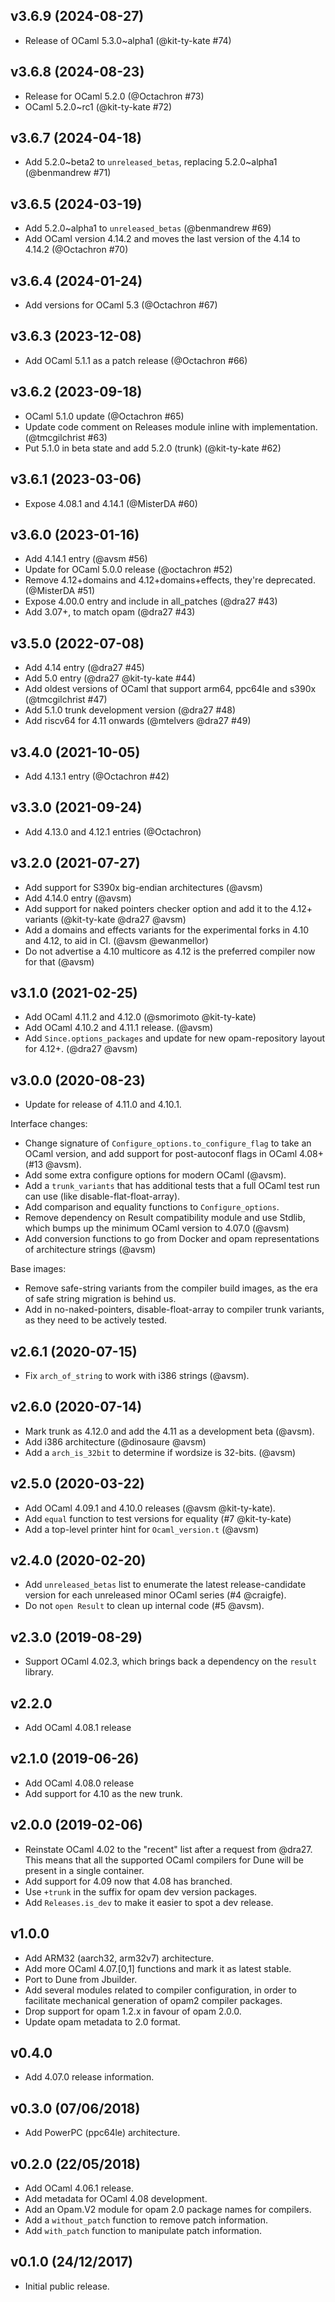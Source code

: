 ## v3.6.9 (2024-08-27)

 * Release of OCaml 5.3.0~alpha1 (@kit-ty-kate #74)

## v3.6.8 (2024-08-23)

 * Release for OCaml 5.2.0 (@Octachron #73)
 * OCaml 5.2.0~rc1 (@kit-ty-kate #72)

## v3.6.7 (2024-04-18)

 * Add 5.2.0~beta2 to `unreleased_betas`, replacing 5.2.0~alpha1 (@benmandrew #71)

## v3.6.5 (2024-03-19)

 * Add 5.2.0~alpha1 to `unreleased_betas` (@benmandrew #69)
 * Add OCaml version 4.14.2 and moves the last version of the 4.14 to 4.14.2 (@Octachron #70)

## v3.6.4 (2024-01-24)

 * Add versions for OCaml 5.3 (@Octachron #67)

## v3.6.3 (2023-12-08)

 * Add OCaml 5.1.1 as a patch release (@Octachron #66)

## v3.6.2 (2023-09-18)

 * OCaml 5.1.0 update (@Octachron #65)
 * Update code comment on Releases module inline with implementation. (@tmcgilchrist #63)
 * Put 5.1.0 in beta state and add 5.2.0 (trunk) (@kit-ty-kate #62)

## v3.6.1 (2023-03-06)

* Expose 4.08.1 and 4.14.1 (@MisterDA #60)

## v3.6.0 (2023-01-16)

* Add 4.14.1 entry (@avsm #56)
* Update for OCaml 5.0.0 release (@octachron #52)
* Remove 4.12+domains and 4.12+domains+effects, they're deprecated.
  (@MisterDA #51)
* Expose 4.00.0 entry and include in all_patches (@dra27 #43)
* Add 3.07+, to match opam (@dra27 #43)

## v3.5.0 (2022-07-08)

* Add 4.14 entry (@dra27 #45)
* Add 5.0 entry (@dra27 @kit-ty-kate #44)
* Add oldest versions of OCaml that support arm64, ppc64le and s390x (@tmcgilchrist #47)
* Add 5.1.0 trunk development version (@dra27 #48)
* Add riscv64 for 4.11 onwards (@mtelvers @dra27 #49)

## v3.4.0 (2021-10-05)

* Add 4.13.1 entry (@Octachron #42)

## v3.3.0 (2021-09-24)

* Add 4.13.0 and 4.12.1 entries (@Octachron)

## v3.2.0 (2021-07-27)

* Add support for S390x big-endian architectures (@avsm)
* Add 4.14.0 entry (@avsm)
* Add support for naked pointers checker option and add it to
  the 4.12+ variants (@kit-ty-kate @dra27 @avsm)
* Add a domains and effects variants for the experimental
  forks in 4.10 and 4.12, to aid in CI. (@avsm @ewanmellor)
* Do not advertise a 4.10 multicore as 4.12 is the preferred
  compiler now for that (@avsm)

## v3.1.0 (2021-02-25)

* Add OCaml 4.11.2 and 4.12.0 (@smorimoto @kit-ty-kate)
* Add OCaml 4.10.2 and 4.11.1 release. (@avsm)
* Add `Since.options_packages` and update for new opam-repository
  layout for 4.12+. (@dra27 @avsm)

## v3.0.0 (2020-08-23)

* Update for release of 4.11.0 and 4.10.1.

Interface changes:
* Change signature of `Configure_options.to_configure_flag` to
  take an OCaml version, and add support for post-autoconf
  flags in OCaml 4.08+ (#13 @avsm).
* Add some extra configure options for modern OCaml (@avsm).
* Add a `trunk_variants` that has additional tests that a
  full OCaml test run can use (like disable-flat-float-array).
* Add comparison and equality functions to `Configure_options`.
* Remove dependency on Result compatibility module and use
  Stdlib, which bumps up the minimum OCaml version to 4.07.0 (@avsm)
* Add conversion functions to go from Docker and opam
  representations of architecture strings (@avsm)

Base images:
* Remove safe-string variants from the compiler build images,
  as the era of safe string migration is behind us.
* Add in no-naked-pointers, disable-float-array to compiler
  trunk variants, as they need to be actively tested.

## v2.6.1 (2020-07-15)

* Fix `arch_of_string` to work with i386 strings (@avsm).

## v2.6.0 (2020-07-14)

* Mark trunk as 4.12.0 and add the 4.11 as a development beta (@avsm).
* Add i386 architecture (@dinosaure @avsm)
* Add a `arch_is_32bit` to determine if wordsize is 32-bits. (@avsm)

## v2.5.0 (2020-03-22)

* Add OCaml 4.09.1 and 4.10.0 releases (@avsm @kit-ty-kate).
* Add `equal` function to test versions for equality (#7 @kit-ty-kate)
* Add a top-level printer hint for `Ocaml_version.t` (@avsm)

## v2.4.0 (2020-02-20)

* Add `unreleased_betas` list to enumerate the latest release-candidate
  version for each unreleased minor OCaml series (#4 @craigfe).
* Do not `open Result` to clean up internal code (#5 @avsm).

## v2.3.0 (2019-08-29)

* Support OCaml 4.02.3, which brings back a dependency on
  the `result` library.

## v2.2.0

* Add OCaml 4.08.1 release

## v2.1.0 (2019-06-26)
* Add OCaml 4.08.0 release
* Add support for 4.10 as the new trunk.

## v2.0.0 (2019-02-06)

* Reinstate OCaml 4.02 to the "recent" list after a request
  from @dra27.  This means that all the supported OCaml compilers
  for Dune will be present in a single container.
* Add support for 4.09 now that 4.08 has branched.
* Use `+trunk` in the suffix for opam dev version packages.
* Add `Releases.is_dev` to make it easier to spot a dev release.

## v1.0.0

* Add ARM32 (aarch32, arm32v7) architecture.
* Add more OCaml 4.07.[0,1] functions and mark it as latest stable.
* Port to Dune from Jbuilder.
* Add several modules related to compiler configuration, in order
  to facilitate mechanical generation of opam2 compiler packages.
* Drop support for opam 1.2.x in favour of opam 2.0.0.
* Update opam metadata to 2.0 format.

## v0.4.0

* Add 4.07.0 release information.

## v0.3.0 (07/06/2018)

* Add PowerPC (ppc64le) architecture.

## v0.2.0 (22/05/2018)

* Add OCaml 4.06.1 release.
* Add metadata for OCaml 4.08 development.
* Add an Opam.V2 module for opam 2.0 package names for compilers.
* Add a `without_patch` function to remove patch information.
* Add `with_patch` function to manipulate patch information.

## v0.1.0 (24/12/2017)

* Initial public release.
